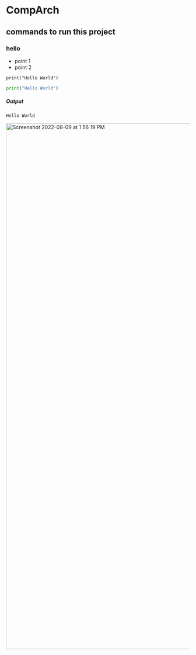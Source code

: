 # CompArch

## commands to run this project

### hello
 - point 1
 - point 2


```
print("Hello World")
```

```python
print("Hello World")
```
##### Output
```
Hello World
```
<img width="1440" alt="Screenshot 2022-08-09 at 1 56 19 PM" src="https://user-images.githubusercontent.com/99123283/183601812-262091f5-11e5-4f4f-9d5c-fb9e56d52b87.png">
